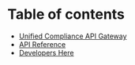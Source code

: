 # Table of contents

* [Unified Compliance API Gateway](README.md)
* [API Reference](api-reference.md)
* [Developers Here](developers-here.md)
